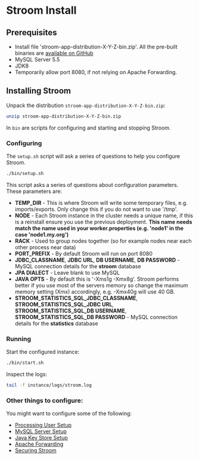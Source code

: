 # Stroom Install

## Prerequisites

* Install file 'stroom-app-distribution-X-Y-Z-bin.zip'. All the pre-built binaries are [available on GitHub](https://github.com/gchq/stroom/releases)
* MySQL Server 5.5
* JDK8
* Temporarily allow port 8080, if not relying on Apache Forwarding. 

## Installing Stroom

Unpack the distribution `stroom-app-distribution-X-Y-Z-bin.zip`:

```bash
unzip stroom-app-distribution-X-Y-Z-bin.zip
```

In `bin` are scripts for configuring and starting and stopping Stroom. 

### Configuring 

The `setup.sh` script will ask a series of questions to help you configure Stroom.

```bash
./bin/setup.sh
```

This script asks a series of questions about configuration parameters. These parameters are:

* **TEMP_DIR** - This is where Stroom will write some temporary files, e.g. imports/exports. Only change this if you do not want to use '/tmp'.
* **NODE** - Each Stroom instance in the cluster needs a unique name, if this is a reinstall ensure you use the previous deployment.
  **This name needs match the name used in your worker.properties (e.g. 'node1' in the case 'node1.my.org')** 
* **RACK** - Used to group nodes together (so for example nodes near each other process near data)
* **PORT_PREFIX** - By default Stroom will run on port 8080
* **JDBC_CLASSNAME**, **JDBC URL**, **DB USERNAME**, **DB PASSWORD** - MySQL connection details for the **stroom** database
* **JPA DIALECT** - Leave blank to use MySQL
* **JAVA OPTS** - By default this is '-Xms1g -Xmx8g'. Stroom performs better if you use most of the servers memory so change the maximum memory setting (Xmx) accordingly, e.g. -Xmx40g will use 40 GB.
* **STROOM_STATISTICS_SQL_JDBC_CLASSNAME**, **STROOM_STATISTICS_SQL_JDBC URL**, **STROOM_STATISTICS_SQL_DB USERNAME**, **STROOM_STATISTICS_SQL_DB PASSWORD** - MySQL connection details for the **statistics** database

### Running 

Start the configured instance:

```bash
./bin/start.sh
```

Inspect the logs:

```bash
tail -f instance/logs/stroom.log
```

### Other things to configure:

You might want to configure some of the following:

* [Processing User Setup](setup/processing-user-setup.md)
* [MySQL Server Setup](setup/mysql-server-setup.md)
* [Java Key Store Setup](setup/java-key-store-setup.md)
* [Apache Forwarding](setup/apache-forwarding.md)
* [Securing Stroom](setup/securing-stroom.md)
